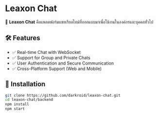 # Leaxon Chat
🚀 **Leaxon Chat** คือแพลตฟอร์มแชทเรียลไทม์ที่ออกแบบมาเพื่อใช้งานในองค์กรและบุคคลทั่วไป

## 🛠️ Features
- ✅ Real-time Chat with WebSocket
- ✅ Support for Group and Private Chats
- ✅ User Authentication and Secure Communication
- ✅ Cross-Platform Support (Web and Mobile)

## 🚀 Installation
```bash
git clone https://github.com/darkroid/leaxon-chat.git
cd leaxon-chat/backend
npm install
npm start
